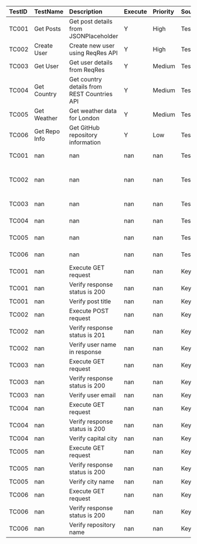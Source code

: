 | TestID   | TestName      | Description                                 | Execute   | Priority   | SourceSheet   | BaseURL                              | Endpoint                                                          | Method   | Headers                                | RequestBody                           |   ExpectedStatus | ValidationPath   | ExpectedValue          |   Sequence | Keyword          |
|:---------|:--------------|:--------------------------------------------|:----------|:-----------|:--------------|:-------------------------------------|:------------------------------------------------------------------|:---------|:---------------------------------------|:--------------------------------------|-----------------:|:-----------------|:-----------------------|-----------:|:-----------------|
| TC001    | Get Posts     | Get post details from JSONPlaceholder       | Y         | High       | TestCases     | nan                                  | nan                                                               | nan      | nan                                    | nan                                   |              nan | nan              | nan                    |        nan | nan              |
| TC002    | Create User   | Create new user using ReqRes API            | Y         | High       | TestCases     | nan                                  | nan                                                               | nan      | nan                                    | nan                                   |              nan | nan              | nan                    |        nan | nan              |
| TC003    | Get User      | Get user details from ReqRes                | Y         | Medium     | TestCases     | nan                                  | nan                                                               | nan      | nan                                    | nan                                   |              nan | nan              | nan                    |        nan | nan              |
| TC004    | Get Country   | Get country details from REST Countries API | Y         | Medium     | TestCases     | nan                                  | nan                                                               | nan      | nan                                    | nan                                   |              nan | nan              | nan                    |        nan | nan              |
| TC005    | Get Weather   | Get weather data for London                 | Y         | Medium     | TestCases     | nan                                  | nan                                                               | nan      | nan                                    | nan                                   |              nan | nan              | nan                    |        nan | nan              |
| TC006    | Get Repo Info | Get GitHub repository information           | Y         | Low        | TestCases     | nan                                  | nan                                                               | nan      | nan                                    | nan                                   |              nan | nan              | nan                    |        nan | nan              |
| TC001    | nan           | nan                                         | nan       | nan        | TestData      | https://jsonplaceholder.typicode.com | /posts/1                                                          | GET      | Content-Type: application/json         | nan                                   |              200 | $.title          | sunt aut facere        |        nan | nan              |
| TC002    | nan           | nan                                         | nan       | nan        | TestData      | https://reqres.in                    | /api/users                                                        | POST     | Content-Type: application/json         | {"name": "John Doe","job": "QA Lead"} |              201 | $.name           | John Doe               |        nan | nan              |
| TC003    | nan           | nan                                         | nan       | nan        | TestData      | https://reqres.in                    | /api/users/2                                                      | GET      | Content-Type: application/json         | nan                                   |              200 | $.data.email     | janet.weaver@reqres.in |        nan | nan              |
| TC004    | nan           | nan                                         | nan       | nan        | TestData      | https://restcountries.com            | /v3.1/name/germany                                                | GET      | Content-Type: application/json         | nan                                   |              200 | $.[0].capital[0] | Berlin                 |        nan | nan              |
| TC005    | nan           | nan                                         | nan       | nan        | TestData      | https://api.openweathermap.org       | /data/2.5/weather?q=London&appid=6aa6cd8c45d248d374aac371cdf096b1 | GET      | Content-Type: application/json         | nan                                   |              200 | $.name           | London                 |        nan | nan              |
| TC006    | nan           | nan                                         | nan       | nan        | TestData      | https://api.github.com               | /repos/octocat/Hello-World                                        | GET      | Accept: application/vnd.github.v3+json | nan                                   |              200 | $.name           | Hello-World            |        nan | nan              |
| TC001    | nan           | Execute GET request                         | nan       | nan        | Keywords      | nan                                  | nan                                                               | nan      | nan                                    | nan                                   |              nan | nan              | nan                    |          1 | GET              |
| TC001    | nan           | Verify response status is 200               | nan       | nan        | Keywords      | nan                                  | nan                                                               | nan      | nan                                    | nan                                   |              nan | nan              | nan                    |          2 | VERIFY_STATUS    |
| TC001    | nan           | Verify post title                           | nan       | nan        | Keywords      | nan                                  | nan                                                               | nan      | nan                                    | nan                                   |              nan | nan              | nan                    |          3 | VERIFY_JSON_PATH |
| TC002    | nan           | Execute POST request                        | nan       | nan        | Keywords      | nan                                  | nan                                                               | nan      | nan                                    | nan                                   |              nan | nan              | nan                    |          1 | POST             |
| TC002    | nan           | Verify response status is 201               | nan       | nan        | Keywords      | nan                                  | nan                                                               | nan      | nan                                    | nan                                   |              nan | nan              | nan                    |          2 | VERIFY_STATUS    |
| TC002    | nan           | Verify user name in response                | nan       | nan        | Keywords      | nan                                  | nan                                                               | nan      | nan                                    | nan                                   |              nan | nan              | nan                    |          3 | VERIFY_JSON_PATH |
| TC003    | nan           | Execute GET request                         | nan       | nan        | Keywords      | nan                                  | nan                                                               | nan      | nan                                    | nan                                   |              nan | nan              | nan                    |          1 | GET              |
| TC003    | nan           | Verify response status is 200               | nan       | nan        | Keywords      | nan                                  | nan                                                               | nan      | nan                                    | nan                                   |              nan | nan              | nan                    |          2 | VERIFY_STATUS    |
| TC003    | nan           | Verify user email                           | nan       | nan        | Keywords      | nan                                  | nan                                                               | nan      | nan                                    | nan                                   |              nan | nan              | nan                    |          3 | VERIFY_JSON_PATH |
| TC004    | nan           | Execute GET request                         | nan       | nan        | Keywords      | nan                                  | nan                                                               | nan      | nan                                    | nan                                   |              nan | nan              | nan                    |          1 | GET              |
| TC004    | nan           | Verify response status is 200               | nan       | nan        | Keywords      | nan                                  | nan                                                               | nan      | nan                                    | nan                                   |              nan | nan              | nan                    |          2 | VERIFY_STATUS    |
| TC004    | nan           | Verify capital city                         | nan       | nan        | Keywords      | nan                                  | nan                                                               | nan      | nan                                    | nan                                   |              nan | nan              | nan                    |          3 | VERIFY_JSON_PATH |
| TC005    | nan           | Execute GET request                         | nan       | nan        | Keywords      | nan                                  | nan                                                               | nan      | nan                                    | nan                                   |              nan | nan              | nan                    |          1 | GET              |
| TC005    | nan           | Verify response status is 200               | nan       | nan        | Keywords      | nan                                  | nan                                                               | nan      | nan                                    | nan                                   |              nan | nan              | nan                    |          2 | VERIFY_STATUS    |
| TC005    | nan           | Verify city name                            | nan       | nan        | Keywords      | nan                                  | nan                                                               | nan      | nan                                    | nan                                   |              nan | nan              | nan                    |          3 | VERIFY_JSON_PATH |
| TC006    | nan           | Execute GET request                         | nan       | nan        | Keywords      | nan                                  | nan                                                               | nan      | nan                                    | nan                                   |              nan | nan              | nan                    |          1 | GET              |
| TC006    | nan           | Verify response status is 200               | nan       | nan        | Keywords      | nan                                  | nan                                                               | nan      | nan                                    | nan                                   |              nan | nan              | nan                    |          2 | VERIFY_STATUS    |
| TC006    | nan           | Verify repository name                      | nan       | nan        | Keywords      | nan                                  | nan                                                               | nan      | nan                                    | nan                                   |              nan | nan              | nan                    |          3 | VERIFY_JSON_PATH |